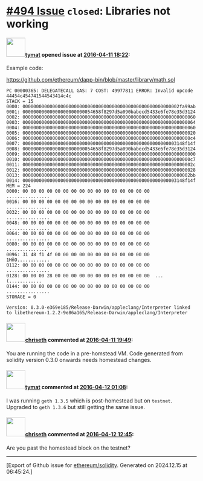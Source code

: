 # [\#494 Issue](https://github.com/ethereum/solidity/issues/494) `closed`: Libraries not working

#### <img src="https://avatars.githubusercontent.com/u/849457?u=adbf703b6ca812fb2ef80d46bbb446af7d084072&v=4" width="50">[tymat](https://github.com/tymat) opened issue at [2016-04-11 18:22](https://github.com/ethereum/solidity/issues/494):

Example code: 

https://github.com/ethereum/dapp-bin/blob/master/library/math.sol

```
PC 00000365: DELEGATECALL GAS: 7 COST: 49977811 ERROR: Invalid opcode 44454c454741544543414c4c
STACK = 15
0000: 0000000000000000000000000000000000000000000000000000000002fa99ab
0001: 00000000000000000000000054658f8297d5a090babecd5433e6fe78e35d3124
0002: 0000000000000000000000000000000000000000000000000000000000000060
0003: 0000000000000000000000000000000000000000000000000000000000000064
0004: 0000000000000000000000000000000000000000000000000000000000000060
0005: 0000000000000000000000000000000000000000000000000000000000000020
0006: 00000000000000000000000000000000000000000000000000000000000000c4
0007: 000000000000000000000000000000000000000000000000000000003148f14f
0008: 00000000000000000000000054658f8297d5a090babecd5433e6fe78e35d3124
0009: 0000000000000000000000000000000000000000000000000000000000000000
0010: 00000000000000000000000000000000000000000000000000000000000000c7
0011: 000000000000000000000000000000000000000000000000000000000000002c
0012: 0000000000000000000000000000000000000000000000000000000000000028
0013: 00000000000000000000000000000000000000000000000000000000000002bb
0014: 000000000000000000000000000000000000000000000000000000003148f14f
MEM = 224
0000: 00 00 00 00 00 00 00 00 00 00 00 00 00 00 00 00  ................
0016: 00 00 00 00 00 00 00 00 00 00 00 00 00 00 00 00  ................
0032: 00 00 00 00 00 00 00 00 00 00 00 00 00 00 00 00  ................
0048: 00 00 00 00 00 00 00 00 00 00 00 00 00 00 00 00  ................
0064: 00 00 00 00 00 00 00 00 00 00 00 00 00 00 00 00  ................
0080: 00 00 00 00 00 00 00 00 00 00 00 00 00 00 00 60  ...............`
0096: 31 48 f1 4f 00 00 00 00 00 00 00 00 00 00 00 00  1HñO............
0112: 00 00 00 00 00 00 00 00 00 00 00 00 00 00 00 00  ................
0128: 00 00 00 28 00 00 00 00 00 00 00 00 00 00 00 00  ...(............
0144: 00 00 00 00 00 00 00 00 00 00 00 00 00 00 00 00  ................
STORAGE = 0
```

```
Version: 0.3.0-e369e185/Release-Darwin/appleclang/Interpreter linked to libethereum-1.2.2-9e86a165/Release-Darwin/appleclang/Interpreter
```


#### <img src="https://avatars.githubusercontent.com/u/9073706?v=4" width="50">[chriseth](https://github.com/chriseth) commented at [2016-04-11 19:49](https://github.com/ethereum/solidity/issues/494#issuecomment-208526613):

You are running the code in a pre-homstead VM. Code generated from solidity version 0.3.0 onwards needs homestead changes.

#### <img src="https://avatars.githubusercontent.com/u/849457?u=adbf703b6ca812fb2ef80d46bbb446af7d084072&v=4" width="50">[tymat](https://github.com/tymat) commented at [2016-04-12 01:08](https://github.com/ethereum/solidity/issues/494#issuecomment-208652297):

I was running `geth 1.3.5` which is post-homestead but on `testnet`.  Upgraded to `geth 1.3.6` but still getting the same issue.

#### <img src="https://avatars.githubusercontent.com/u/9073706?v=4" width="50">[chriseth](https://github.com/chriseth) commented at [2016-04-12 12:45](https://github.com/ethereum/solidity/issues/494#issuecomment-208886518):

Are you past the homestead block on the testnet?


-------------------------------------------------------------------------------



[Export of Github issue for [ethereum/solidity](https://github.com/ethereum/solidity). Generated on 2024.12.15 at 06:45:24.]
